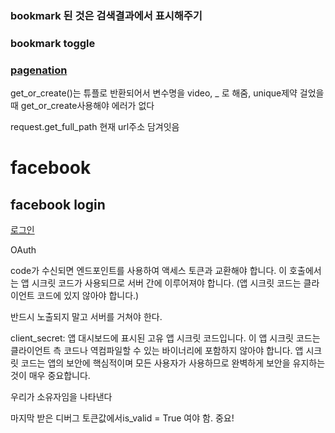 ### bookmark 된 것은 검색결과에서 표시해주기

### bookmark toggle

### [pagenation](https://docs.djangoproject.com/en/1.10/topics/pagination/#module-django.core.paginator)


get_or_create()는 튜플로 반환되어서 변수명을 video, _ 로 해줌, 
unique제약 걸었을때 get_or_create사용해야 에러가 없다

request.get_full_path
현재 url주소 담겨잇음

# facebook
## facebook login
[로그인](https://developers.facebook.com/docs/facebook-login/manually-build-a-login-flow)

OAuth


code가 수신되면 엔드포인트를 사용하여 액세스 토큰과 교환해야 합니다. 이 호출에서는 앱 시크릿 코드가 사용되므로 서버 간에 이루어져야 합니다. (앱 시크릿 코드는 클라이언트 코드에 있지 않아야 합니다.)

반드시 노출되지 말고 서버를 거쳐야 한다.

client_secret: 앱 대시보드에 표시된 고유 앱 시크릿 코드입니다. 이 앱 시크릿 코드는 클라이언트 측 코드나 역컴파일할 수 있는 바이너리에 포함하지 않아야 합니다. 앱 시크릿 코드는 앱의 보안에 핵심적이며 모든 사용자가 사용하므로 완벽하게 보안을 유지하는 것이 매우 중요합니다.

우리가 소유자임을 나타낸다

마지막 받은 디버그 토큰값에서is_valid = True 여야 함. 중요!
